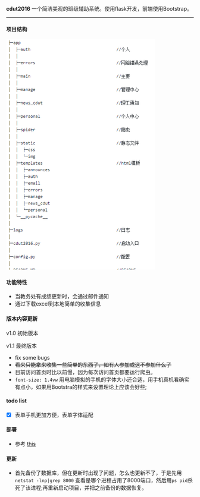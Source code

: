  **cdut2016** 一个简洁美观的班级辅助系统。使用flask开发，前端使用Bootstrap。    

---

#### 项目结构


![结构](https://github.com/anlance/cdut2016/blob/master/cdut2016.png)

#### 功能特性

* 当教务处有成绩更新时，会通过邮件通知
* 通过下载excel到本地简单的收集信息

#### 版本内容更新

v1.0 初始版本

v1.1 最终版本

* fix some bugs
* ~~看来只能拿来收集一些简单的东西了，如有人参加或这不参加什么了~~
* 目前访问首页时比以前慢，因为每次访问首页都要运行爬虫。
* `font-size: 1.4vw` 用电脑模拟的手机的字体大小还合适，用手机真机看确实有点小，如果用Bootstra的样式来设置理论上应该会好些;

#### todo list
- [x] 表单手机更加方便，表单字体适配

#### 部署
* 参考 [this](https://blog.csdn.net/weixin_38256474/article/details/82185100)

#### 更新
* 首先备份了数据库，但在更新时出现了问题，怎么也更新不了，于是先用`netstat -lnp|grep 8000`
查看是哪个进程占用了8000端口，然后用`ps pid`杀死了该进程;再重新启动项目，并把之前备份的数据恢复。
